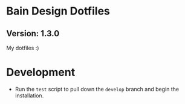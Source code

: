 # Bain Design Dotfiles

## Version: 1.3.0

My dotfiles :)

# Development

* Run the `test` script to pull down the `develop` branch and begin the installation. 

